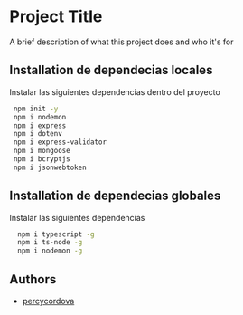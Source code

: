 # Project Title

A brief description of what this project does and who it's for

## Installation de dependecias locales

Instalar las siguientes dependencias dentro del proyecto

```bash
 npm init -y
 npm i nodemon
 npm i express
 npm i dotenv
 npm i express-validator
 npm i mongoose
 npm i bcryptjs
 npm i jsonwebtoken
```

## Installation de dependecias globales

Instalar las siguientes dependencias
  
```bash
  npm i typescript -g
  npm i ts-node -g
  npm i nodemon -g
```

## Authors

- [percycordova](https://github.com/percycordova)